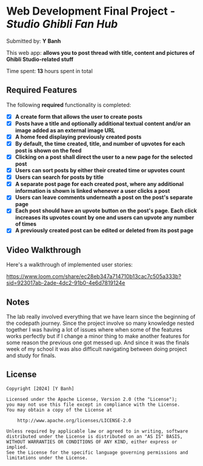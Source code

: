 # Web Development Final Project - *Studio Ghibli Fan Hub*

Submitted by: **Y Banh**

This web app: **allows you to post thread with title, content and pictures of Ghibli Studio-related stuff**

Time spent: **13** hours spent in total

## Required Features

The following **required** functionality is completed:

- [x] **A create form that allows the user to create posts**
- [x] **Posts have a title and optionally additional textual content and/or an image added as an external image URL**
- [x] **A home feed displaying previously created posts**
- [x] **By default, the time created, title, and number of upvotes for each post is shown on the feed**
- [x] **Clicking on a post shall direct the user to a new page for the selected post**
- [x] **Users can sort posts by either their created time or upvotes count**
- [x] **Users can search for posts by title**
- [x] **A separate post page for each created post, where any additional information is shown is linked whenever a user clicks a post**
- [x] **Users can leave comments underneath a post on the post's separate page**
- [x] **Each post should have an upvote button on the post's page. Each click increases its upvotes count by one and users can upvote any number of times**
- [x] **A previously created post can be edited or deleted from its post page**

## Video Walkthrough

Here's a walkthrough of implemented user stories:

https://www.loom.com/share/ec28eb347a714710b13cac7c505a333b?sid=923017ab-2ade-4dc2-91b0-4e6d7819124e

## Notes

The lab really involved everything that we have learn since the beginning of the codepath journey. Since the project involve so many knowledge nested together I was having a lot of issues where when some of the features works perfectly but if I change a minor thing to make another features for some reason the previous one got messed up. And since it was the finals week of my school it was also difficult navigating between doing project and study for finals. 

## License

    Copyright [2024] [Y Banh]

    Licensed under the Apache License, Version 2.0 (the "License");
    you may not use this file except in compliance with the License.
    You may obtain a copy of the License at

        http://www.apache.org/licenses/LICENSE-2.0

    Unless required by applicable law or agreed to in writing, software
    distributed under the License is distributed on an "AS IS" BASIS,
    WITHOUT WARRANTIES OR CONDITIONS OF ANY KIND, either express or implied.
    See the License for the specific language governing permissions and
    limitations under the License.
